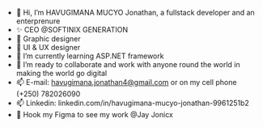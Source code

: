 - 👋 Hi, I’m HAVUGIMANA MUCYO Jonathan, a fullstack developer and an enterprenure
- ✨ CEO @SOFTINIX GENERATION
- 👀 Graphic designer
- 👀 UI & UX designer
- 🌱 I’m currently learning ASP.NET framework
- 💞️ I’m ready to collaborate and work with anyone round the world in making the world go digital
- 📫 E-mail: havugimana.jonathan4@gmail.com or on my cell phone (+250) 782026090
- 📫 Linkedin: linkedin.com/in/havugimana-mucyo-jonathan-9961251b2
- 👀 Hook my Figma to see my work @Jay Jonicx

<!---
Jonicx/Jonicx is a ✨ special ✨ repository because its `README.md` (this file) appears on your GitHub profile.
You can click the Preview link to take a look at your changes.
--->
